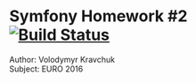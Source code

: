 Symfony Homework #2 [![Build Status](https://travis-ci.org/PulsarV/Symfony_HW2.svg?branch=master)](https://travis-ci.org/PulsarV/Symfony_HW2)
===================

Author:  Volodymyr Kravchuk  
Subject: EURO 2016
